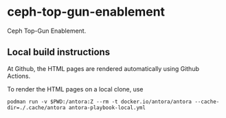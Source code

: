 # ceph-top-gun-enablement
Ceph Top-Gun Enablement.

## Local build instructions

At Github, the HTML pages are rendered automatically using Github Actions.

To render the HTML pages on a local clone, use

```
podman run -v $PWD:/antora:Z --rm -t docker.io/antora/antora --cache-dir=./.cache/antora antora-playbook-local.yml
```

